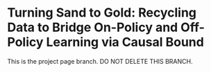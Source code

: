 # Turning Sand to Gold: Recycling Data to Bridge On-Policy and Off-Policy Learning via Causal Bound

This is the project page branch. DO NOT DELETE THIS BRANCH.

